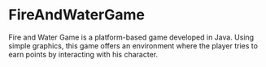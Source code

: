 # FireAndWaterGame
Fire and Water Game is a platform-based game developed in Java. Using simple graphics, this game offers an environment where the player tries to earn points by interacting with his character.
